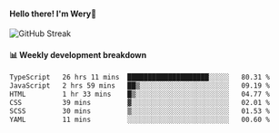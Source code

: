 #### Hello there! I'm Wery👋


![GitHub Streak](https://github-readme-streak-stats.herokuapp.com/?user=weryzebra-yue&theme=swift&hide_border=false&include_all_commits=true)



#### 📊 Weekly development breakdown
<!--START_SECTION:waka-->

```txt
TypeScript   26 hrs 11 mins  ████████████████████░░░░░   80.31 %
JavaScript   2 hrs 59 mins   ██▒░░░░░░░░░░░░░░░░░░░░░░   09.19 %
HTML         1 hr 33 mins    █▒░░░░░░░░░░░░░░░░░░░░░░░   04.77 %
CSS          39 mins         ▓░░░░░░░░░░░░░░░░░░░░░░░░   02.01 %
SCSS         30 mins         ▒░░░░░░░░░░░░░░░░░░░░░░░░   01.53 %
YAML         11 mins         ░░░░░░░░░░░░░░░░░░░░░░░░░   00.60 %
```

<!--END_SECTION:waka-->
